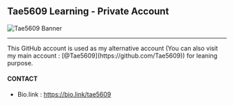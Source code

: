 ## Tae5609 Learning - Private Account
![Tae5609 Banner](https://cdn.discordapp.com/attachments/1008227798822944839/1101524585637216286/tae5609-banner4.png)
<hr />
    This GitHub account is used as my alternative account (You can also visit my main account : [@Tae5609](https://github.com/Tae5609)) for leaning purpose.

#### CONTACT
- Bio.link : https://bio.link/tae5609
